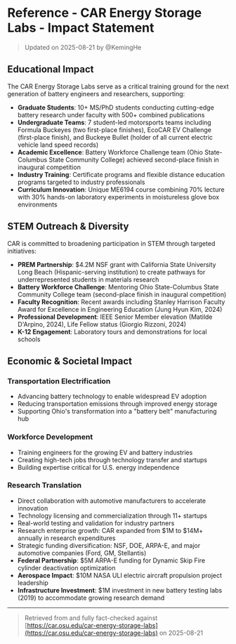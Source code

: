 # Reference - CAR Energy Storage Labs - Impact Statement

> Updated on 2025-08-21 by @KemingHe

## Educational Impact

The CAR Energy Storage Labs serve as a critical training ground for the next generation of battery engineers and researchers, supporting:

- **Graduate Students**: 10+ MS/PhD students conducting cutting-edge battery research under faculty with 500+ combined publications
- **Undergraduate Teams**: 7 student-led motorsports teams including Formula Buckeyes (two first-place finishes), EcoCAR EV Challenge (first-place finish), and Buckeye Bullet (holder of all current electric vehicle land speed records)
- **Academic Excellence**: Battery Workforce Challenge team (Ohio State-Columbus State Community College) achieved second-place finish in inaugural competition
- **Industry Training**: Certificate programs and flexible distance education programs targeted to industry professionals
- **Curriculum Innovation**: Unique ME6194 course combining 70% lecture with 30% hands-on laboratory experiments in moistureless glove box environments

## STEM Outreach & Diversity

CAR is committed to broadening participation in STEM through targeted initiatives:

- **PREM Partnership**: $4.2M NSF grant with California State University Long Beach (Hispanic-serving institution) to create pathways for underrepresented students in materials research
- **Battery Workforce Challenge**: Mentoring Ohio State-Columbus State Community College team (second-place finish in inaugural competition)
- **Faculty Recognition**: Recent awards including Stanley Harrison Faculty Award for Excellence in Engineering Education (Jung Hyun Kim, 2024)
- **Professional Development**: IEEE Senior Member elevation (Matilde D'Arpino, 2024), Life Fellow status (Giorgio Rizzoni, 2024)
- **K-12 Engagement**: Laboratory tours and demonstrations for local schools

## Economic & Societal Impact

### Transportation Electrification

- Advancing battery technology to enable widespread EV adoption
- Reducing transportation emissions through improved energy storage
- Supporting Ohio's transformation into a "battery belt" manufacturing hub

### Workforce Development

- Training engineers for the growing EV and battery industries
- Creating high-tech jobs through technology transfer and startups
- Building expertise critical for U.S. energy independence

### Research Translation

- Direct collaboration with automotive manufacturers to accelerate innovation
- Technology licensing and commercialization through 11+ startups
- Real-world testing and validation for industry partners
- Research enterprise growth: CAR expanded from $1M to $14M+ annually in research expenditures
- Strategic funding diversification: NSF, DOE, ARPA-E, and major automotive companies (Ford, GM, Stellantis)
- **Federal Partnership**: $5M ARPA-E funding for Dynamic Skip Fire cylinder deactivation optimization
- **Aerospace Impact**: $10M NASA ULI electric aircraft propulsion project leadership
- **Infrastructure Investment**: $1M investment in new battery testing labs (2019) to accommodate growing research demand

---

> Retrieved from and fully fact-checked against [https://car.osu.edu/car-energy-storage-labs](https://car.osu.edu/car-energy-storage-labs) on 2025-08-21
